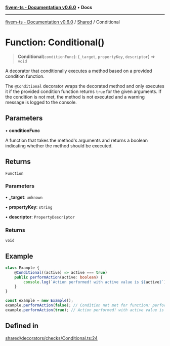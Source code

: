 [**fivem-ts - Documentation v0.6.0**](../../../README.md) • **Docs**

***

[fivem-ts - Documentation v0.6.0](../../../README.md) / [Shared](../README.md) / Conditional

# Function: Conditional()

> **Conditional**(`conditionFunc`): (`_target`, `propertyKey`, `descriptor`) => `void`

A decorator that conditionally executes a method based on a provided condition function.

The `@Conditional` decorator wraps the decorated method and only executes it if the provided condition function
returns `true` for the given arguments. If the condition is not met, the method is not executed and a warning
message is logged to the console.

## Parameters

• **conditionFunc**

A function that takes the method's arguments and returns a boolean indicating whether the method should be executed.

## Returns

`Function`

### Parameters

• **\_target**: `unknown`

• **propertyKey**: `string`

• **descriptor**: `PropertyDescriptor`

### Returns

`void`

## Example

```ts
class Example {
    @Conditional((active) => active === true)
    public performAction(active: boolean) {
        console.log(`Action performed! with active value is ${active}`);
    }
}

const example = new Example();
example.performAction(false); // Condition not met for function: performAction
example.performAction(true); // Action performed! with active value is true
```

## Defined in

[shared/decorators/checks/Conditional.ts:24](https://github.com/Purpose-Dev/fivem-ts/blob/main/src/shared/decorators/checks/Conditional.ts#L24)
